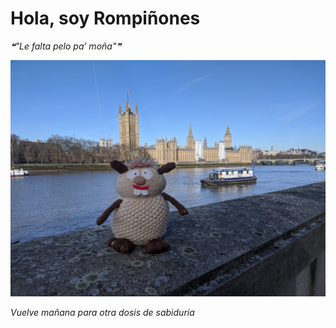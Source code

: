 # Hola, soy Rompiñones

<!--STARTS_HERE_QUOTE_README-->
<i>❝"Le falta pelo pa’ moña"❞</i>
<!--ENDS_HERE_QUOTE_README-->

<!--START_SECTION:update_image-->
![alt text](https://raw.githubusercontent.com/focaalvarez/rompinones/main/.github/images/IMG_20220205_102210.jpg?raw=true)
<!--END_SECTION:update_image-->

*Vuelve mañana para otra dosis de sabiduría*
